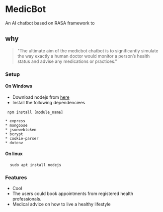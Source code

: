 # MedicBot
An AI chatbot based on RASA framework to  

## why
> "The ultimate aim of the medicbot chatbot is to significantly simulate the way exactly a human doctor would monitor a person’s health status and advise any medications or practices."

### Setup
#### On Windows
* Download nodejs from [here](https://nodejs.org/en/download/)  
* Install the following dependenciees
<pre><code> npm install [module_name] </code> </pre>
    * express
    * mongoose
    * jsonwebtoken
    * bcrypt
    * cookie-parser
    * dotenv
    
#### On linux

<pre> <code> sudo apt install nodejs  </code> </pre>

### Features
* Cool
* The users could book appointments from registered health professionals.
* Medical advice on how to live a healthy lifestyle
